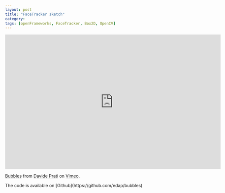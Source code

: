 ```yaml
---
layout: post
title: "FaceTracker sketch"
category: 
tags: [openFrameworks, FaceTracker, Box2D, OpenCV]
---
```


<iframe src="https://player.vimeo.com/video/128782688" width="700" height="438" frameborder="0" webkitallowfullscreen mozallowfullscreen allowfullscreen></iframe> <p><a href="https://vimeo.com/128782688">Bubbles</a> from <a href="https://vimeo.com/user15192388">Davide Prati</a> on <a href="https://vimeo.com">Vimeo</a>.</p>
The code is available on [Github](https://github.com/edap/bubbles)
